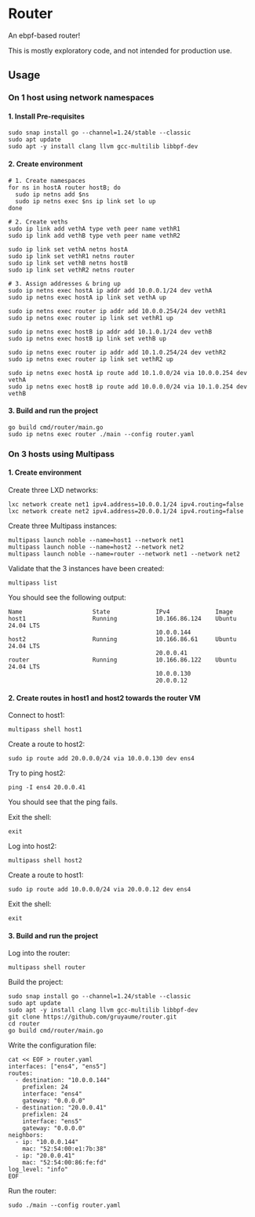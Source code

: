 # Router

An ebpf-based router!

This is mostly exploratory code, and not intended for production use.

## Usage

### On 1 host using network namespaces

#### 1. Install Pre-requisites

```shell
sudo snap install go --channel=1.24/stable --classic
sudo apt update
sudo apt -y install clang llvm gcc-multilib libbpf-dev
```

#### 2. Create environment

```shell
# 1. Create namespaces
for ns in hostA router hostB; do
  sudo ip netns add $ns
  sudo ip netns exec $ns ip link set lo up
done

# 2. Create veths
sudo ip link add vethA type veth peer name vethR1
sudo ip link add vethB type veth peer name vethR2

sudo ip link set vethA netns hostA
sudo ip link set vethR1 netns router
sudo ip link set vethB netns hostB
sudo ip link set vethR2 netns router

# 3. Assign addresses & bring up
sudo ip netns exec hostA ip addr add 10.0.0.1/24 dev vethA
sudo ip netns exec hostA ip link set vethA up

sudo ip netns exec router ip addr add 10.0.0.254/24 dev vethR1
sudo ip netns exec router ip link set vethR1 up

sudo ip netns exec hostB ip addr add 10.1.0.1/24 dev vethB
sudo ip netns exec hostB ip link set vethB up

sudo ip netns exec router ip addr add 10.1.0.254/24 dev vethR2
sudo ip netns exec router ip link set vethR2 up

sudo ip netns exec hostA ip route add 10.1.0.0/24 via 10.0.0.254 dev vethA
sudo ip netns exec hostB ip route add 10.0.0.0/24 via 10.1.0.254 dev vethB
```

#### 3. Build and run the project

```shell
go build cmd/router/main.go
sudo ip netns exec router ./main --config router.yaml
```

### On 3 hosts using Multipass

#### 1. Create environment

Create three LXD networks:

```shell
lxc network create net1 ipv4.address=10.0.0.1/24 ipv4.routing=false
lxc network create net2 ipv4.address=20.0.0.1/24 ipv4.routing=false
```

Create three Multipass instances:

```shell
multipass launch noble --name=host1 --network net1
multipass launch noble --name=host2 --network net2
multipass launch noble --name=router --network net1 --network net2
```

Validate that the 3 instances have been created:

```shell
multipass list
```

You should see the following output:

```shell
Name                    State             IPv4             Image
host1                   Running           10.166.86.124    Ubuntu 24.04 LTS
                                          10.0.0.144
host2                   Running           10.166.86.61     Ubuntu 24.04 LTS
                                          20.0.0.41
router                  Running           10.166.86.122    Ubuntu 24.04 LTS
                                          10.0.0.130
                                          20.0.0.12
```

#### 2. Create routes in host1 and host2 towards the router VM

Connect to host1:

```shell
multipass shell host1
```

Create a route to host2:

```shell
sudo ip route add 20.0.0.0/24 via 10.0.0.130 dev ens4
```

Try to ping host2:

```shell
ping -I ens4 20.0.0.41
```

You should see that the ping fails.

Exit the shell:

```shell
exit
```

Log into host2:

```shell
multipass shell host2
```

Create a route to host1:

```shell
sudo ip route add 10.0.0.0/24 via 20.0.0.12 dev ens4
```

Exit the shell:

```shell
exit
```

#### 3. Build and run the project

Log into the router:

```shell
multipass shell router
```

Build the project:

```shell
sudo snap install go --channel=1.24/stable --classic
sudo apt update
sudo apt -y install clang llvm gcc-multilib libbpf-dev
git clone https://github.com/gruyaume/router.git
cd router
go build cmd/router/main.go
```

Write the configuration file:

```shell
cat << EOF > router.yaml
interfaces: ["ens4", "ens5"]
routes:
  - destination: "10.0.0.144"
    prefixlen: 24
    interface: "ens4"
    gateway: "0.0.0.0"
  - destination: "20.0.0.41"
    prefixlen: 24
    interface: "ens5"
    gateway: "0.0.0.0"
neighbors:
  - ip: "10.0.0.144"
    mac: "52:54:00:e1:7b:38"
  - ip: "20.0.0.41"
    mac: "52:54:00:86:fe:fd"
log_level: "info"
EOF
```

Run the router:

```shell
sudo ./main --config router.yaml
```